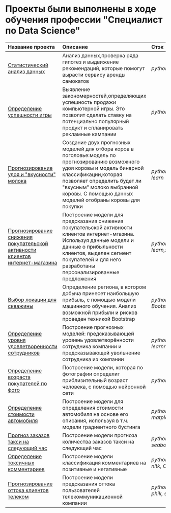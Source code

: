 # Проекты были выполнены в ходе обучения профессии "Специалист по Data Science"

| Название проекта | Описание | Стэк | 
| :---------------------- | :---------------------- | :---------------------- | 
| [Статистический анализ данных](https://github.com/mayya-gaysina/Portfolio/blob/main/Statistical%20analysis)| Анализ данных,проверка ряда гипотез и выдвижение рекомендаций, которые помогут вырасти сервису аренды самокатов| *python,pandas,matplotlib.pyplot,numpy,seaborn,scipy*|
| [Определение успешности игры](https://github.com/mayya-gaysina/Portfolio/blob/main/Games%20success/games.ipynb) | Выявление закономерностей,определяющих успешность продажи компьютерной игры. Это позволит сделать ставку на потенциально популярный продукт и спланировать рекламные кампании | *python,pandas,matplotlib,numpy,seaborn,scipy*| 
| [Прогнозирование удоя и "вкусности" молока](https://github.com/mayya-gaysina/Portfolio/blob/main/Ferma/ferma.ipynb) | Создание двух прогнозных моделей для отбора коров в поголовье:модель по прогнозированию возможного удоя коровы и модель бинарной классификации,которая позволяет определить будет ли "вкусным" молоко выбранной коровы. С помощью данных моделей отобраны коровы для покупки| *python,pandas,matplotlib,numpy,seaborn,scipy,scikit-learn*|
| [Прогнозирование снижения покупательской активности клиентов интернет-магазина](https://github.com/mayya-gaysina/Portfolio/blob/main/%D0%A1lients%20activity/clients%20activity.ipynb) | Построение модели для предсказания снижения покупательской активности клиентов интернет-мгазина. Используя данные модели и данные о прибыльности клиентов, выделен сегмент покупателей и для него разработаны персонализированные предложения | *python,pandas,matplotlib,numpy,seaborn,scikit-learn,scipy,shap,optuna*| 
| [Выбор локации для скважины](https://github.com/mayya-gaysina/Portfolio/blob/main/Location%20search/location_search.ipynb)| Определение региона, в котором добыча принесет наибольшую прибыль, с помощью модели машинного обучения. Анализ возможной прибыли и рисков  проведен техникой Bootstrap | *python,pandas,matplotlib,numpy,seaborn,scipy, Bootstrap* | 
| [Определение уровня удовлетворенности сотрудников](https://github.com/mayya-gaysina/Portfolio/blob/main/HR%20analytics/hr_analytics.ipynb) | Построение прогнозных моделей: предсказывающей уровень удовлетворённости сотрудника компании и  предсказывающей увольнение сотрудника из компании | *python,pandas,matplotlib,numpy,seaborn,scikit-learnn,scipy,shap,optuna,phik* |
| [Определение возраста покупателей по фото](https://github.com/mayya-gaysina/Portfolio/blob/main/Age%20determination/ages.ipynb)| Построение модели, которая по фотографии определит приблизительный возраст человека, с помощью нейронной сети | *python,pandas,matplotlib,numpy,seaborn,tensorflow* | 
| [Определение стоимости автомобиля](https://github.com/mayya-gaysina/Portfolio/blob/main/Autos%20price/autos.ipynb)| Построение модели для определения стоимости автомобиля на основе его описания, используя в т.ч. модели градиентного бустинга| *python,pandas, numpy, scikit-learn,  LightGBM, matplotlib, scipy,category_encoders,time* | 
| [Прогноз заказов такси на следующий час](https://github.com/mayya-gaysina/Portfolio/blob/main/Taxi%20orders%20predictions/taxis.ipynb) | Построение модели прогноза количества заказов такси на следующий час | *python,pandas, numpy, scikit-learn,LightGBM, seaborn, statsmodels* | 
| [Определение токсичных комментариев](https://github.com/mayya-gaysina/Portfolio/blob/main/Negative%20comments/vikishop_comments.ipynb)| Построение модели классификация комментариев на позитивные и негативные | *python,pandas, numpy, seaborn, scikit-learn,tf-idf, nltk, CatBoost, wordcloud,spacy,time,tqdm* | 
| [Прогнозирование оттока клиентов телеком](https://github.com/mayya-gaysina/Portfolio/blob/main/Customer%20churn%20prediction/telecom.ipynb)| Построение модели предсказания оттока пользователей телекоммуникационной компании| *python,pandas, matplotlib, seaborn, datetime, time,  phik, scikit-learn, catboost, scipy, scikit-learn,numpy* |
